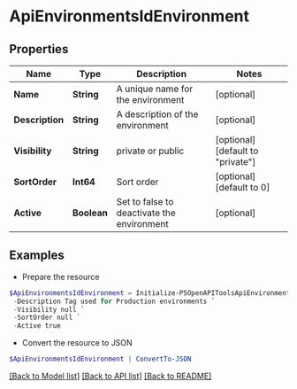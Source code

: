 # ApiEnvironmentsIdEnvironment
## Properties

Name | Type | Description | Notes
------------ | ------------- | ------------- | -------------
**Name** | **String** | A unique name for the environment | [optional] 
**Description** | **String** | A description of the environment | [optional] 
**Visibility** | **String** | private or public | [optional] [default to "private"]
**SortOrder** | **Int64** | Sort order | [optional] [default to 0]
**Active** | **Boolean** | Set to false to deactivate the environment | [optional] 

## Examples

- Prepare the resource
```powershell
$ApiEnvironmentsIdEnvironment = Initialize-PSOpenAPIToolsApiEnvironmentsIdEnvironment  -Name Production `
 -Description Tag used for Production environments `
 -Visibility null `
 -SortOrder null `
 -Active true
```

- Convert the resource to JSON
```powershell
$ApiEnvironmentsIdEnvironment | ConvertTo-JSON
```

[[Back to Model list]](../README.md#documentation-for-models) [[Back to API list]](../README.md#documentation-for-api-endpoints) [[Back to README]](../README.md)

